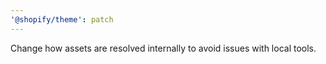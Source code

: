 ```yaml
---
'@shopify/theme': patch
---
```


Change how assets are resolved internally to avoid issues with local tools.
